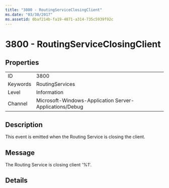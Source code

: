 ```yaml
---
title: "3800 - RoutingServiceClosingClient"
ms.date: "03/30/2017"
ms.assetid: 0baf214b-fa19-4871-a314-735c5939f92c
---
```

# 3800 - RoutingServiceClosingClient
## Properties  
  
|||  
|-|-|  
|ID|3800|  
|Keywords|RoutingServices|  
|Level|Information|  
|Channel|Microsoft-Windows-Application Server-Applications/Debug|  
  
## Description  
 This event is emitted when the Routing Service is closing the client.  
  
## Message  
 The Routing Service is closing client '%1'.  
  
## Details

